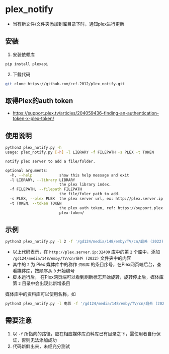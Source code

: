 # plex_notify
* 当有新文件/文件夹添加到库目录下时，通知plex进行更新
  

## 安装
1. 安装依赖库
```sh
pip install plexapi
```
2. 下载代码
```sh 
git clone https://github.com/ccf-2012/plex_notify.git
```


## 取得Plex的auth token
* https://support.plex.tv/articles/204059436-finding-an-authentication-token-x-plex-token/


## 使用说明
```sh
python3 plex_notify.py -h
usage: plex_notify.py [-h] -l LIBRARY -f FILEPATH -s PLEX -t TOKEN

notify plex server to add a file/folder.

optional arguments:
  -h, --help            show this help message and exit
  -l LIBRARY, --library LIBRARY
                        the plex library index.
  -f FILEPATH, --filepath FILEPATH
                        the file/foler path to add.
  -s PLEX, --plex PLEX  the plex server url, ex: http://plex.server.ip:32400
  -t TOKEN, --token TOKEN
                        the plex auth token, ref: https://support.plex.tv/articles/204059436-finding-an-authentication-token-x-
                        plex-token/
```

## 示例
```sh
python3 plex_notify.py -l 2 -f '/gd124/media/148/emby/TV/cn/庭外 (2022)' -s http://plex.server.ip:32400 -t plex-token
```
* 以上代码表示，在 `http://plex.server.ip:32400` 库中的第 `2` 个库中，添加 `/gd124/media/148/emby/TV/cn/庭外 (2022)` 文件夹中的内容
* 其中的 `2` 为 Plex 媒体库中的称作 `资料库` 的条目序号，在Plex网页端后台，查看媒体库，按顺序从 `0` 开始编号 
* 脚本运行后， 在Plex网页端可以看到刷新标志开始旋转，旋转停止后，媒体库第 `2` 目录中会出现此新增条目


媒体库中的资料库可以使用名称，如
```sh
python3 plex_notify.py -l 电影 -f '/gd124/media/148/emby/TV/cn/庭外 (2022)' -s http://plex.server.ip:32400 -t plex-token
```

## 需要注意
1. 以 `-f` 所指向的路径，应在相应媒体库资料库已有目录之下，需使用者自行保证，否则无法添加成功
2. 代码新鲜出来，未经充分测试
